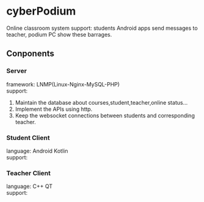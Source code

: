 # cyberPodium
Online classroom system support: students Android apps send messages to teacher, podium PC show these barrages.

## Conponents
### Server
framework: LNMP(Linux-Nginx-MySQL-PHP)  
support:  
1. Maintain the database about courses,student,teacher,online status...
2. Implement the APIs using http.
3. Keep the websocket connections between students and corresponding teacher.

### Student Client
language: Android Kotlin  
support:
### Teacher Client
language: C++ QT  
support: 

